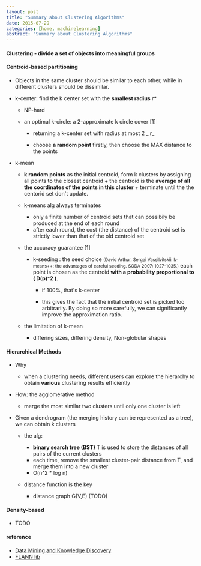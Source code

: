 ```yaml
---
layout: post
title: "Summary about Clustering Algorithms"
date: 2015-07-29
categories: [home, machinelearning]
abstract: "Summary about Clustering Algorithms"
---
```


#### Clustering - divide a set of objects into meaningful groups

#### Centroid-based partitioning

-   Objects in the same cluster should be similar to each other, while in different clusters should be dissimilar.

-   k-center: find the k center set with the **smallest radius r\***

    -   NP-hard
    -   an optimal k-circle: a 2-approximate k circle cover [1]

        -   returning a k-center set with radius at most 2 _ r_

        -   choose **a random point** firstly, then choose the MAX distance to the points

-   k-mean

    -   **k random points** as the initial centroid, form k clusters by assigning all points to the closest centroid + the centroid is the **average of all the coordinates of the points in this cluster** + terminate until the the centorid set don't update.

    -   k-means alg always terminates

        -   only a finite number of centroid sets that can possibily be produced at the end of each round
        -   after each round, the cost (the distance) of the centroid set is strictly lower than that of the old centroid set

    -   the accuracy guarantee [1]

        -   k-seeding : the seed choice <small>(David Arthur, Sergei Vassilvitskii: k-means++: the advantages of careful seeding. SODA 2007: 1027-1035.)</small>
            each point is chosen as the centroid **with a probability proportional to ( D(p)^2 )**.

            -   if 100%, that's k-center

            -   this gives the fact that the initial centroid set is picked too arbitrarily.
                By doing so more carefully, we can significantly improve the approximation ratio.

    -   the limitation of k-mean
        -   differing sizes, differing density, Non-globular shapes

#### Hierarchical Methods

-   Why

    -   when a clustering needs, different users can explore the hierarchy to obtain **various** clustering results efficiently

-   How: the agglomerative method

    -   merge the most similar two clusters until only one cluster is left

-   Given a dendrogram (the merging history can be represented as a tree), we can obtain k clusters

    -   the alg:

        -   **binary search tree (BST)** T is used to store the distances of all pairs of the current clusters
        -   each time, remove the smallest cluster-pair distance from T, and merge them into a new cluster
        -   O(n^2 \* log n)

    -   distance function is the key
        -   distance graph G(V,E) (TODO)

#### Density-based

-   TODO

#### reference

-   [Data Mining and Knowledge Discovery](http://www.cse.cuhk.edu.hk/~taoyf/course/cmsc5724/spr15/cmsc5724.html)
-   [FLANN lib](http://www.cs.ubc.ca/research/flann/)
